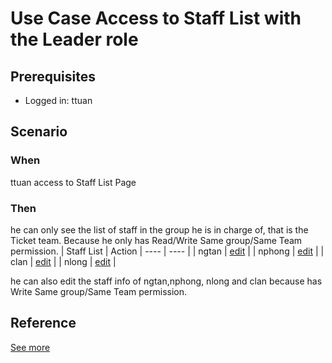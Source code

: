 # Use Case Access to Staff List with the Leader role 

## Prerequisites 
- Logged in: ttuan 

## Scenario 
### When
ttuan access to Staff List Page &nbsp;

### Then 
he can only see the list of staff in the group he is in charge of, that is the Ticket team. Because he only has Read/Write Same group/Same Team permission.
| Staff List | Action
| ---- | ---- |
| ngtan | [edit]() |
| nphong | [edit]() |
| clan | [edit]() |
| nlong | [edit]() |

he can also edit the staff info of ngtan,nphong, nlong and clan because has Write Same group/Same Team permission. 

## Reference 
[See more](d1_leaders_role_group.md)
